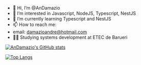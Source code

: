 - 👋 Hi, I’m @AnDamazio
- 👀 I’m interested in Javascript, NodeJS, Typescript, NestJS
- 🌱 I’m currently learning Typescript and NestJS
- 📫 How to reach me: 
- email: damazioandre@hotmail.com
- 🐱‍👤 Studying systems development at ETEC de Barueri

[![AnDamazio's GitHub stats](https://github-readme-stats.vercel.app/api?username=AnDamazio&show_icons=true&theme=radical)](https://github.com/AnDamazio/github-readme-stats)

[![Top Langs](https://github-readme-stats.vercel.app/api/top-langs/?username&show_icons=true&theme=tokyonight&=AnDamazio&layout=compact)](https://github.com/AnDamazio/github-readme-stats)

<!---
AnDamazio/AnDamazio is a ✨ special ✨ repository because its `README.md` (this file) appears on your GitHub profile.
You can click the Preview link to take a look at your changes.
--->
